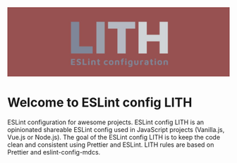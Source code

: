 <img alt="LITH" src="eslint-config-lith.jpg">  

# Welcome to ESLint config LITH  
ESLint configuration for awesome projects. ESLint config LITH is an opinionated shareable ESLint config used in JavaScript projects (Vanilla.js, Vue.js or Node.js). The goal of the ESLint config LITH is to keep the code clean and consistent using Prettier and ESLint. LITH rules are based on Prettier and eslint-config-mdcs.
